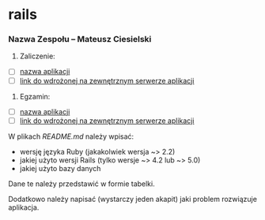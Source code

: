 # rails

### Nazwa Zespołu – Mateusz Ciesielski

1. Zaliczenie:
 - [ ] [nazwa aplikacji](zaliczenie)
 - [ ] [link do wdrożonej na zewnętrznym serwerze aplikacji](/)
1. Egzamin:
 - [ ] [nazwa aplikacji](egzamin)
 - [ ] [link do wdrożonej na zewnętrznym serwerze aplikacji](/)

W plikach _README.md_ należy wpisać:

* wersję języka Ruby (jakakolwiek wersja ~> 2.2)
* jakiej użyto wersji Rails (tylko wersje ~> 4.2 lub ~> 5.0)
* jakiej użyto bazy danych

Dane te należy przedstawić w formie tabelki.

Dodatkowo należy napisać (wystarczy jeden akapit)
jaki problem rozwiązuje aplikacja.
